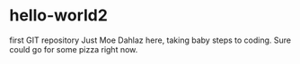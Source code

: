 # hello-world2
first GIT repository
Just Moe Dahlaz here, taking baby steps to coding. Sure could go for some pizza right now. 
